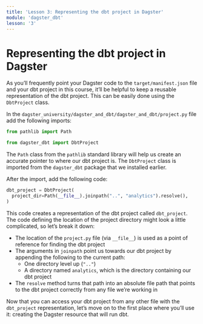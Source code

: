 ```yaml
---
title: 'Lesson 3: Representing the dbt project in Dagster'
module: 'dagster_dbt'
lesson: '3'
---
```


# Representing the dbt project in Dagster

As you’ll frequently point your Dagster code to the `target/manifest.json` file and your dbt project in this course, it’ll be helpful to keep a reusable representation of the dbt project. This can be easily done using the `DbtProject` class.

In the `dagster_university/dagster_and_dbt/dagster_and_dbt/project.py` file add the following imports:

```python
from pathlib import Path

from dagster_dbt import DbtProject
```

The `Path` class from the `pathlib` standard library will help us create an accurate pointer to where our dbt project is. The `DbtProject` class is imported from the `dagster_dbt` package that we installed earlier. 

After the import, add the following code: 

```python
dbt_project = DbtProject(
  project_dir=Path(__file__).joinpath("..", "analytics").resolve(),
)
```

This code creates a representation of the dbt project called `dbt_project`. The code defining the location of the project directory might look a little complicated, so let’s break it down:

- The location of the `project.py` file (via `__file__`) is used as a point of reference for finding the dbt project
- The arguments in `joinpath` point us towards our dbt project by appending the following to the current path:
   - One directory level up (`".."`)
   - A directory named `analytics`, which is the directory containing our dbt project
- The `resolve` method turns that path into an absolute file path that points to the dbt project correctly from any file we’re working in

Now that you can access your dbt project from any other file with the `dbt_project` representation, let’s move on to the first place where you’ll use it: creating the Dagster resource that will run dbt.